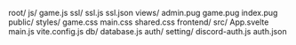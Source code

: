 root/
 js/
  game.js
 ssl/
  ssl.js
  ssl.json
 views/
  admin.pug
  game.pug
  index.pug
 public/
  styles/
   game.css
   main.css
   shared.css
 frontend/
  src/
   App.svelte
   main.js
  vite.config.js
 db/
  database.js
 auth/
  setting/
   discord-auth.js
  auth.json